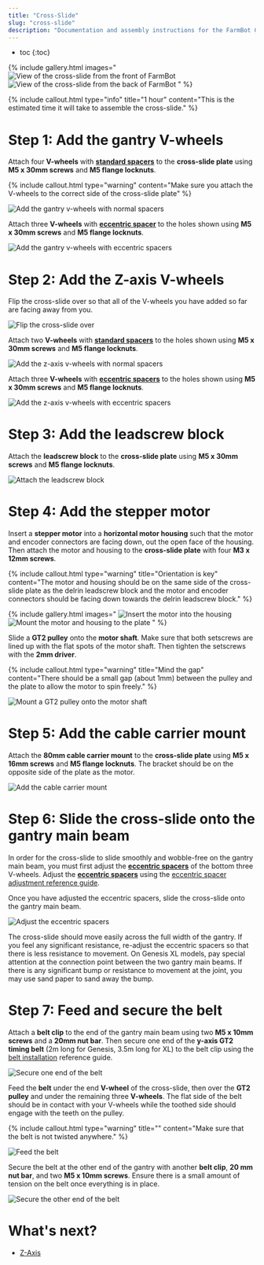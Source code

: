```yaml
---
title: "Cross-Slide"
slug: "cross-slide"
description: "Documentation and assembly instructions for the FarmBot Genesis cross-slide"
---
```


* toc
{:toc}

{% include gallery.html images="
![View of the cross-slide from the front of FarmBot](_images/cross-slide_1.png)
![View of the cross-slide from the back of FarmBot](_images/cross-slide_2.jpg)
" %}

{%
include callout.html
type="info"
title="1 hour"
content="This is the estimated time it will take to assemble the cross-slide."
%}

# Step 1: Add the gantry V-wheels

Attach four **V-wheels** with **[standard spacers](../bom/fasteners-and-hardware/spacers.md#m5-x-6mm-spacers)** to the **cross-slide plate** using **M5 x 30mm screws** and **M5 flange locknuts**.

{%
include callout.html
type="warning"
content="Make sure you attach the V-wheels to the correct side of the cross-slide plate"
%}

![Add the gantry v-wheels with normal spacers](_images/gantry_v-wheels_with_normal_spacers.jpg)

Attach three **V-wheels** with **[eccentric spacer](../bom/fasteners-and-hardware/spacers.md#m5-x-6mm-eccentric-spacers)** to the holes shown using **M5 x 30mm screws** and **M5 flange locknuts**.

![Add the gantry v-wheels with eccentric spacers](_images/cross_slide_with_gantry_v_wheels.jpg)

# Step 2: Add the Z-axis V-wheels

Flip the cross-slide over so that all of the V-wheels you have added so far are facing away from you.

![Flip the cross-slide over](_images/flip_the_cross-slide_over.jpg)

Attach two **V-wheels** with **[standard spacers](../bom/fasteners-and-hardware/spacers.md#m5-x-6mm-spacers)** to the holes shown using **M5 x 30mm screws** and **M5 flange locknuts**.

![Add the z-axis v-wheels with normal spacers](_images/cross_slide_with_z_axis_v_wheels_with_normal_spacers.jpg)

Attach three **V-wheels** with **[eccentric spacers](../bom/fasteners-and-hardware/spacers.md#m5-x-6mm-eccentric-spacers)** to the holes shown using **M5 x 30mm screws** and **M5 flange locknuts**.

![Add the z-axis v-wheels with eccentric spacers](_images/cross_slide_with_z_axis_v_wheels.jpg)

# Step 3: Add the leadscrew block

Attach the **leadscrew block** to the **cross-slide plate** using **M5 x 30mm screws** and **M5 flange locknuts**.

![Attach the leadscrew block](_images/attach_the_leadscrew_block.png)

# Step 4: Add the stepper motor

Insert a **stepper motor** into a **horizontal motor housing** such that the motor and encoder connectors are facing down, out the open face of the housing. Then attach the motor and housing to the **cross-slide plate** with four **M3 x 12mm screws**.

{%
include callout.html
type="warning"
title="Orientation is key"
content="The motor and housing should be on the same side of the cross-slide plate as the delrin leadscrew block and the motor and encoder connectors should be facing down towards the delrin leadscrew block."
%}

{% include gallery.html images="
![Insert the motor into the housing](_images/motor_in_housing.png)
![Mount the motor and housing to the plate](_images/cross_slide_with_motor.jpg)
" %}

Slide a **GT2 pulley** onto the **motor shaft**. Make sure that both setscrews are lined up with the flat spots of the motor shaft. Then tighten the setscrews with the **2mm driver**.

{%
include callout.html
type="warning"
title="Mind the gap"
content="There should be a small gap (about 1mm) between the pulley and the plate to allow the motor to spin freely."
%}

![Mount a GT2 pulley onto the motor shaft](_images/cross_slide_with_pulley.jpg)

# Step 5: Add the cable carrier mount

Attach the **80mm cable carrier mount** to the **cross-slide plate** using **M5 x 16mm screws** and **M5 flange locknuts**. The bracket should be on the opposite side of the plate as the motor.

![Add the cable carrier mount](_images/cross_slide_with_cc_mount.jpg)

# Step 6: Slide the cross-slide onto the gantry main beam

In order for the cross-slide to slide smoothly and wobble-free on the gantry main beam, you must first adjust the **[eccentric spacers](../bom/fasteners-and-hardware/spacers.md#m5-x-6mm-eccentric-spacers)** of the bottom three V-wheels. Adjust the **[eccentric spacers](../bom/fasteners-and-hardware/spacers.md#m5-x-6mm-eccentric-spacers)** using the [eccentric spacer adjustment reference guide](../extras/reference/eccentric-spacer-adjustment.md).

Once you have adjusted the eccentric spacers, slide the cross-slide onto the gantry main beam.

![Adjust the eccentric spacers](_images/cross_slide_on_gantry.png)

The cross-slide should move easily across the full width of the gantry. If you feel any significant resistance, re-adjust the eccentric spacers so that there is less resistance to movement. On Genesis XL models, pay special attention at the connection point between the two gantry main beams. If there is any significant bump or resistance to movement at the joint, you may use sand paper to sand away the bump.

# Step 7: Feed and secure the belt

Attach a **belt clip** to the end of the gantry main beam using two **M5 x 10mm screws** and a **20mm nut bar**. Then secure one end of the **y-axis GT2 timing belt** (2m long for Genesis, 3.5m long for XL) to the belt clip using the [belt installation](../extras/reference/belt-installation.md) reference guide.

![Secure one end of the belt](_images/y_axis_belt_beginning.png)

Feed the **belt** under the end **V-wheel** of the cross-slide, then over the **GT2 pulley** and under the remaining three **V-wheels**. The flat side of the belt should be in contact with your V-wheels while the toothed side should engage with the teeth on the pulley.

{%
include callout.html
type="warning"
title=""
content="Make sure that the belt is not twisted anywhere."
%}

![Feed the belt](_images/y_axis_belt_around_pulley.png)

Secure the belt at the other end of the gantry with another **belt clip**, **20 mm nut bar**, and two **M5 x 10mm screws**. Ensure there is a small amount of tension on the belt once everything is in place.

![Secure the other end of the belt](_images/y_axis_belt_end.png)

# What's next?

 * [Z-Axis](z-axis.md)
